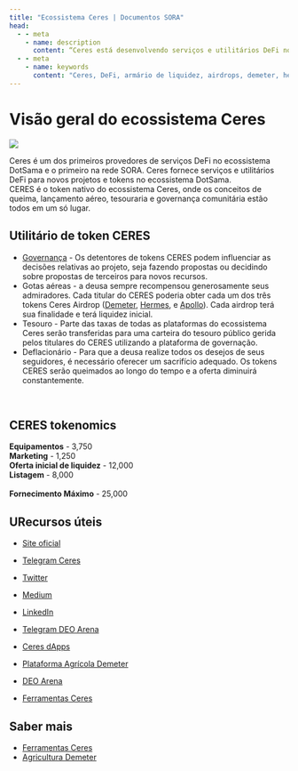 ```yaml
---
title: "Ecossistema Ceres | Documentos SORA"
head:
  - - meta
    - name: description
      content: “Ceres está desenvolvendo serviços e utilitários DeFi no ecossistema DotSama.”
  - - meta
    - name: keywords
      content: "Ceres, DeFi, armário de liquidez, airdrops, demeter, hermes, apollo, DotSama, Polkaswap, rede SORA"
---
```


# Visão geral do ecossistema Ceres

![](../.gitbook/assets/ceres-ecosystem.png)

Ceres é um dos primeiros provedores de serviços DeFi no ecossistema DotSama e o primeiro na rede SORA.
Ceres fornece serviços e utilitários DeFi para novos projetos e tokens no ecossistema DotSama.<br>
CERES é o token nativo do ecossistema Ceres, onde os conceitos de queima, lançamento aéreo, tesouraria e governança comunitária estão todos em um só lugar.

## Utilitário de token CERES

- [Governança](/pt/governance.md) - Os detentores de tokens CERES podem influenciar as decisões relativas ao projeto, seja fazendo propostas ou decidindo sobre propostas de terceiros para novos recursos.
- Gotas aéreas - a deusa sempre recompensou generosamente seus admiradores. Cada titular do CERES poderia obter cada um dos três tokens Ceres Airdrop ([Demeter](/pt/demeter-farming.md), [Hermes](/pt/hermes-dao.md), e [Apollo](https://apollo-protocol.gitbook.io/)). Cada airdrop terá sua finalidade e terá liquidez inicial.
- Tesouro - Parte das taxas de todas as plataformas do ecossistema Ceres serão transferidas para uma carteira do tesouro público gerida pelos titulares do CERES utilizando a plataforma de governação.
- Deflacionário - Para que a deusa realize todos os desejos de seus seguidores, é necessário oferecer um sacrifício adequado. Os tokens CERES serão queimados ao longo do tempo e a oferta diminuirá constantemente.

<br>

## CERES tokenomics

**Equipamentos** - 3,750 <br>
**Marketing** - 1,250 <br>
**Oferta inicial de liquidez** - 12,000 <br>
**Listagem** - 8,000 <br>
<br>
**Fornecimento Máximo** - 25,000

## URecursos úteis

- [Site oficial](https://cerestoken.io/)
- [Telegram Ceres](https://t.me/cerestoken)
- [Twitter](https://twitter.com/tokenceres)
- [Medium](https://tokenceres.medium.com/)
- [LinkedIn](https://www.linkedin.com/company/ceres-blockchain-solutions-llc)
- [Telegram DEO Arena](https://t.me/DEOArena)

- [Ceres dApps](https://dapps.cerestoken.io/)
- [Plataforma Agrícola Demeter](https://farming.deotoken.io/)
- [DEO Arena](https://deoarena.io/)
- [Ferramentas Ceres](https://tools.cerestoken.io/)

## Saber mais

- [Ferramentas Ceres](./pt/tools.md)
- [Agricultura Demeter](./pt/demeter-farming.md)

